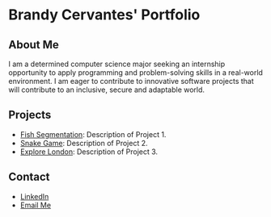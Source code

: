 # Brandy Cervantes' Portfolio

## About Me
I am a determined computer science major seeking an internship opportunity 
to apply programming and problem-solving skills in a real-world environment. 
I am eager to contribute to innovative software projects that will contribute to
an inclusive, secure and adaptable world.

## Projects
- [Fish Segmentation](https://github.com/jupitercruiser/Portfolio/tree/1f534c252eeb968e26741aa6ed81e9f5086dc650/Fish%20Segmentation): Description of Project 1.
- [Snake Game](https://github.com/jupitercruiser/Portfolio/tree/e8e5b50be95f46170ab9f6a595da22a01b95e504/Snake%20Game): Description of Project 2.
- [Explore London](https://github.com/jupitercruiser/Portfolio/tree/52ffa73bbcd55cdd4ebaaaa53cf1fd5abedfdf9b/Explore%20London): Description of Project 3.
  
## Contact
- [LinkedIn](linkedin.com/in/brandy-cervantes-778294285/)
- [Email Me](mailto:brandy.cervantes@utah.edu)

